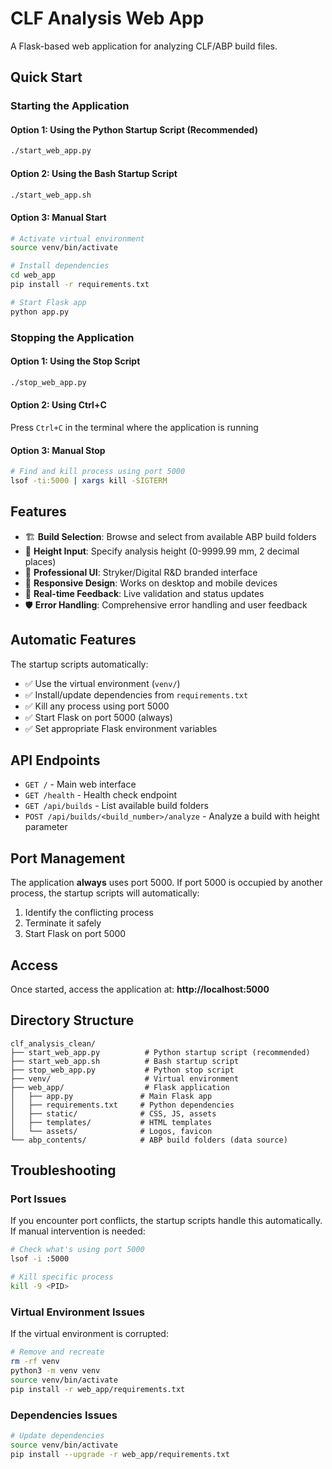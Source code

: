 # CLF Analysis Web App

A Flask-based web application for analyzing CLF/ABP build files.

## Quick Start

### Starting the Application

#### Option 1: Using the Python Startup Script (Recommended)

```bash
./start_web_app.py
```

#### Option 2: Using the Bash Startup Script

```bash
./start_web_app.sh
```

#### Option 3: Manual Start

```bash
# Activate virtual environment
source venv/bin/activate

# Install dependencies
cd web_app
pip install -r requirements.txt

# Start Flask app
python app.py
```

### Stopping the Application

#### Option 1: Using the Stop Script

```bash
./stop_web_app.py
```

#### Option 2: Using Ctrl+C

Press `Ctrl+C` in the terminal where the application is running

#### Option 3: Manual Stop

```bash
# Find and kill process using port 5000
lsof -ti:5000 | xargs kill -SIGTERM
```

## Features

- 🏗️ **Build Selection**: Browse and select from available ABP build folders
- 📏 **Height Input**: Specify analysis height (0-9999.99 mm, 2 decimal places)
- 🎨 **Professional UI**: Stryker/Digital R&D branded interface
- 📱 **Responsive Design**: Works on desktop and mobile devices
- 🔄 **Real-time Feedback**: Live validation and status updates
- 🛡️ **Error Handling**: Comprehensive error handling and user feedback

## Automatic Features

The startup scripts automatically:

- ✅ Use the virtual environment (`venv/`)
- ✅ Install/update dependencies from `requirements.txt`
- ✅ Kill any process using port 5000
- ✅ Start Flask on port 5000 (always)
- ✅ Set appropriate Flask environment variables

## API Endpoints

- `GET /` - Main web interface
- `GET /health` - Health check endpoint
- `GET /api/builds` - List available build folders
- `POST /api/builds/<build_number>/analyze` - Analyze a build with height parameter

## Port Management

The application **always** uses port 5000. If port 5000 is occupied by another process, the startup scripts will automatically:

1. Identify the conflicting process
2. Terminate it safely
3. Start Flask on port 5000

## Access

Once started, access the application at:
**http://localhost:5000**

## Directory Structure

```
clf_analysis_clean/
├── start_web_app.py          # Python startup script (recommended)
├── start_web_app.sh          # Bash startup script
├── stop_web_app.py           # Python stop script
├── venv/                     # Virtual environment
├── web_app/                  # Flask application
│   ├── app.py               # Main Flask app
│   ├── requirements.txt     # Python dependencies
│   ├── static/              # CSS, JS, assets
│   ├── templates/           # HTML templates
│   └── assets/              # Logos, favicon
└── abp_contents/            # ABP build folders (data source)
```

## Troubleshooting

### Port Issues

If you encounter port conflicts, the startup scripts handle this automatically. If manual intervention is needed:

```bash
# Check what's using port 5000
lsof -i :5000

# Kill specific process
kill -9 <PID>
```

### Virtual Environment Issues

If the virtual environment is corrupted:

```bash
# Remove and recreate
rm -rf venv
python3 -m venv venv
source venv/bin/activate
pip install -r web_app/requirements.txt
```

### Dependencies Issues

```bash
# Update dependencies
source venv/bin/activate
pip install --upgrade -r web_app/requirements.txt
```
